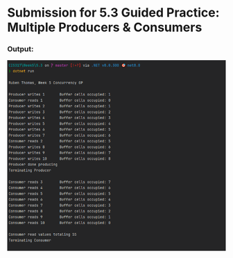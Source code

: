 ﻿<h1>Submission for 5.3 Guided Practice: Multiple Producers & Consumers</h1>

<h3>Output:</h3>
<img src="./Output/1.png">
